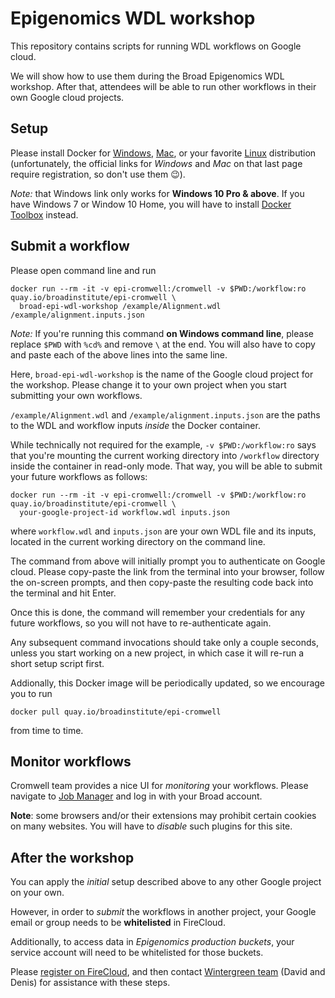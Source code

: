 # Epigenomics WDL workshop

This repository contains scripts
for running WDL workflows on Google cloud.

We will show how to use them during the Broad Epigenomics WDL workshop.
After that, attendees will be able to run other workflows in their
own Google cloud projects.

## Setup

Please install Docker for
[Windows](https://download.docker.com/win/stable/Docker%20for%20Windows%20Installer.exe),
[Mac](https://download.docker.com/mac/stable/Docker.dmg),
or your favorite
[Linux](https://docs.docker.com/install/#supported-platforms) distribution
(unfortunately, the official links for *Windows* and *Mac* on that last page
require registration, so don't use them 😉).

*Note:* that Windows link only works for **Windows 10 Pro & above**.
If you have Windows 7 or Window 10 Home, you will have to install
[Docker Toolbox](https://docs.docker.com/toolbox/toolbox_install_windows/) instead.

## Submit a workflow

Please open command line and run
```
docker run --rm -it -v epi-cromwell:/cromwell -v $PWD:/workflow:ro quay.io/broadinstitute/epi-cromwell \
  broad-epi-wdl-workshop /example/Alignment.wdl /example/alignment.inputs.json
```
*Note:* If you're running this command **on Windows command line**,
please replace `$PWD` with `%cd%` and remove `\` at the end.
You will also have to copy and paste each of the above lines
into the same line.

Here, `broad-epi-wdl-workshop` is the name of the Google cloud project
for the workshop. Please change it to your own project when you
start submitting your own workflows.

`/example/Alignment.wdl` and `/example/alignment.inputs.json`
are the paths to the WDL and workflow inputs *inside* the Docker
container.

While technically not required for the example,
`-v $PWD:/workflow:ro` says that you're mounting the
current working directory into `/workflow` directory
inside the container in read-only mode.
That way, you will be able to submit
your future workflows as follows:
```
docker run --rm -it -v epi-cromwell:/cromwell -v $PWD:/workflow:ro quay.io/broadinstitute/epi-cromwell \
  your-google-project-id workflow.wdl inputs.json
```
where `workflow.wdl` and `inputs.json` are your own
WDL file and its inputs, located in the current
working directory on the command line.

The command from above will initially prompt you to
authenticate on Google cloud. Please copy-paste the
link from the terminal into your browser, follow the
on-screen prompts, and then copy-paste the resulting
code back into the terminal and hit Enter.

Once this is done, the command will remember your
credentials for any future workflows, so you
will not have to re-authenticate again.

Any subsequent command invocations should take
only a couple seconds, unless you start working on
a new project, in which case it will
re-run a short setup script first.

Addionally, this Docker image will be periodically
updated, so we encourage you to run
```
docker pull quay.io/broadinstitute/epi-cromwell
```
from time to time.

## Monitor workflows

Cromwell team provides a nice UI for *monitoring* your workflows.
Please navigate to [Job Manager](https://job-manager.caas-prod.broadinstitute.org/)
and log in with your Broad account.

**Note**: some browsers and/or their extensions may prohibit
certain cookies on many websites. You will have to *disable*
such plugins for this site.

## After the workshop

You can apply the *initial* setup described above
to any other Google project on your own.

However, in order to *submit* the workflows in
another project, your Google email or group
needs to be **whitelisted** in FireCloud.

Additionally, to access data in *Epigenomics production buckets*,
your service account will need to be whitelisted for
those buckets.

Please [register on FireCloud](https://software.broadinstitute.org/firecloud/documentation/article?id=6816),
and then contact [Wintergreen team](mailto:wintergreen@broadinstitute.org) (David and Denis)
for assistance with these steps.
